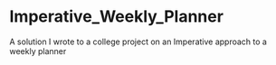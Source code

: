 # Imperative_Weekly_Planner
A solution I wrote to a college project on an Imperative approach to a weekly planner
